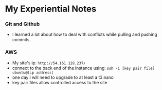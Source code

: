 # My Experiential Notes

### Git and Github
- I learned a lot about how to deal with conflicts while pulling and pushing commits.

### AWS
- My site's ip: `http://54.161.128.237/`
- connect to the back end of the instance using: `ssh -i [key pair file] ubuntu@[ip address]`
- one day i will need to upgrade to at least a t3.nano
- key pair files allow controlled access to the site
